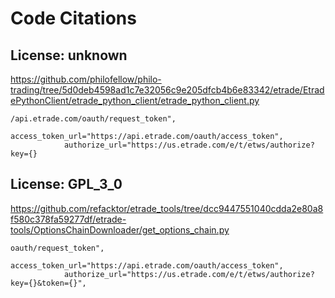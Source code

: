 # Code Citations

## License: unknown
https://github.com/philofellow/philo-trading/tree/5d0deb4598ad1c7e32056c9e205dfcb4b6e83342/etrade/EtradePythonClient/etrade_python_client/etrade_python_client.py

```
/api.etrade.com/oauth/request_token",
            access_token_url="https://api.etrade.com/oauth/access_token",
            authorize_url="https://us.etrade.com/e/t/etws/authorize?key={}
```


## License: GPL_3_0
https://github.com/refacktor/etrade_tools/tree/dcc9447551040cdda2e80a8f580c378fa59277df/etrade-tools/OptionsChainDownloader/get_options_chain.py

```
oauth/request_token",
            access_token_url="https://api.etrade.com/oauth/access_token",
            authorize_url="https://us.etrade.com/e/t/etws/authorize?key={}&token={}",
```

